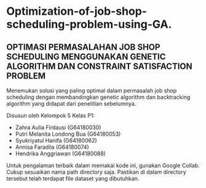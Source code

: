 # Optimization-of-job-shop-scheduling-problem-using-GA.
## OPTIMASI PERMASALAHAN JOB SHOP SCHEDULING MENGGUNAKAN GENETIC ALGORITHM DAN CONSTRAINT SATISFACTION PROBLEM

Menemukan solusi yang paling optimal dalam permasalah job shop scheduling dengan membandingkan genetic algorithm dan backtracking algorithm yang didapat dari penelitian sebelumnya.


Disusun oleh Kelompok 5 Kelas P1:

- Zahra Aulia Firdausi	    	(G64180030)
- Putri Melanita Londong Bua	(G64180053)
- Syukriyatul Hanifa		    	(G64180062)
- Annisa Faradila		         	(G64180074)
- Hendrika Anggriawan		      (G64180088)

Untuk pengalaman terbaik dalam memakai kode ini, gunakan Google Collab. Cukup sesuaikan nama path directory saja. Pastikan di dalam directory tersebut telah terdapat file dataset yang dibutuhkan.
